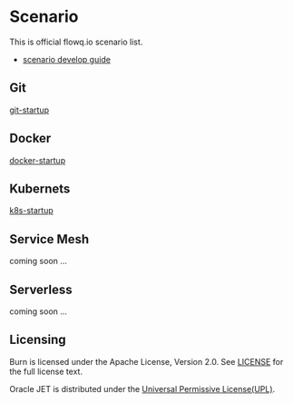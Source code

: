 # Scenario

This is official flowq.io scenario list. 

 *  [scenario develop guide](https://github.com/flowqio/scenario/blob/master/guide.md)


## Git
   
   [git-startup](https://github.com/flowqio/scenario/git-startup)
   

## Docker
   
   [docker-startup](https://github.com/flowqio/scenario/git-startup)

## Kubernets

   [k8s-startup](https://github.com/flowqio/scenario/git-startup)

	

##  Service Mesh

   coming soon ...


##  Serverless

   coming soon ...



## Licensing
Burn is licensed under the Apache License, Version 2.0. See [LICENSE](https://github.com/flowqio/scenario/blob/master/LICENSE) for the full license text.

Oracle JET is distributed under the [Universal Permissive License(UPL)](https://opensource.org/licenses/UPL).